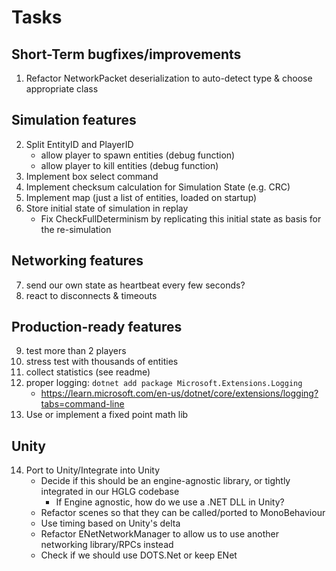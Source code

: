 # Tasks

## Short-Term bugfixes/improvements
1. Refactor NetworkPacket deserialization to auto-detect type & choose appropriate class

## Simulation features
2. Split EntityID and PlayerID
   - allow player to spawn entities (debug function)
   - allow player to kill entities (debug function)
3. Implement box select command
4. Implement checksum calculation for Simulation State (e.g. CRC)
5. Implement map (just a list of entities, loaded on startup)
6. Store initial state of simulation in replay
   - Fix CheckFullDeterminism by replicating this initial state as basis for the re-simulation

## Networking features
7. send our own state as heartbeat every few seconds?
8. react to disconnects & timeouts

## Production-ready features
9. test more than 2 players
10. stress test with thousands of entities
11. collect statistics (see readme)
12. proper logging: `dotnet add package Microsoft.Extensions.Logging`
    - https://learn.microsoft.com/en-us/dotnet/core/extensions/logging?tabs=command-line
13. Use or implement a fixed point math lib

## Unity
14. Port to Unity/Integrate into Unity
    - Decide if this should be an engine-agnostic library, or tightly integrated in our HGLG codebase
        - If Engine agnostic, how do we use a .NET DLL in Unity?
    - Refactor scenes so that they can be called/ported to MonoBehaviour
    - Use timing based on Unity's delta
    - Refactor ENetNetworkManager to allow us to use another networking library/RPCs instead
    - Check if we should use DOTS.Net or keep ENet
